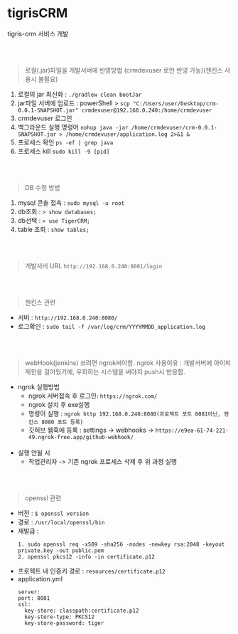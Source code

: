 # tigrisCRM
tigris-crm 서비스 개발 
 

<br/><br/>


> 로컬(.jar)파일을 개발서버에 반영방법 (crmdevuser 로만 반영 가능)(젠킨스 사용시 불필요) 
1. 로컬의 jar 최신화 : ``` ./gradlew clean bootJar ``` 
2. jar파일 서버에 업로드 : 
   powerShell > ``` scp "C:/Users/user/Desktop/crm-0.0.1-SNAPSHOT.jar" crmdevuser@192.168.0.240:/home/crmdevuser ```
3. crmdevuser 로그인
4. 백그라운드 실행 명령어 
     ``` nohup java -jar /home/crmdevuser/crm-0.0.1-SNAPSHOT.jar > /home/crmdevuser/application.log 2>&1 & ```
5. 프로세스 확인
   ``` ps -ef | grep java ```
6. 프로세스 kill
   ``` sudo kill -9 [pid] ```


<br/><br/>


> DB 수정 방법
1. mysql 콘솔 접속 : ``` sudo mysql -u root ```
2. db조회 : ``` > show databases; ```
3. db선택 : ``` > use TigerCRM; ```
4. table 조회 : ``` show tables; ```


<br/><br/>


> 개발서버 URL
     ``` http://192.168.0.240:8081/login ```


<br/><br/>


> 젠킨스 관련
   - 서버 : ``` http://192.168.0.240:8080/ ```
   - 로그확인 : ``` sudo tail -f /var/log/crm/YYYYMMDD_application.log ```

<br/><br/>

> webHook(jenkins) 쓰려면 ngrok써야함. 
  ngrok 사용이유 : 개발서버에 아이피 제한을 걸어뒀기에,  우회하는 시스템을 써야지 push시 반응함.
  - ngrok 실행방법
      - ngrok 서버접속 후 로그인: ```https://ngrok.com/```
      - ngrok 설치 후 exe실행
      - 명령어 실행 : ``` ngrok http 192.168.0.240:8080(프로젝트 포트 8081아닌, 젠킨스 8080 포트 등록) ``` 
      - 깃허브 웹훅에 등록 : settings -> webhooks -> ``` https://e9ea-61-74-221-49.ngrok-free.app/github-webhook/ ```
      <br/>
  - 실행 안될 시
      - 작업관리자 -> 기존 ngrok 프로세스 삭제 후 위 과정 실행
    
<br/><br/>

> openssl 관련
- 버전 : ``` $ openssl version ```
- 경로 : ``` /usr/local/openssl/bin ```
- 재발급 :
  ```
  1. sudo openssl req -x509 -sha256 -nodes -newkey rsa:2048 -keyout private.key -out public.pem
  2. openssl pkcs12 -info -in certificate.p12
  ```
- 프로젝트 내 인증키 경로 : ``` resources/certificate.p12 ```
- application.yml
  ```
  server:
  port: 8081
  ssl:
    key-store: classpath:certificate.p12
    key-store-type: PKCS12
    key-store-password: tiger
  ```

